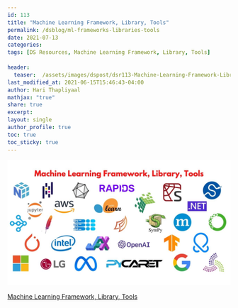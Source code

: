 ```yaml
---
id: 113    
title: "Machine Learning Framework, Library, Tools"
permalink: /dsblog/ml-frameworks-libraries-tools
date: 2021-07-13
categories:
tags: [DS Resources, Machine Learning Framework, Library, Tools]

header:
  teaser:  /assets/images/dspost/dsr113-Machine-Learning-Framework-Library-Tools.jpg
last_modified_at: 2021-06-15T15:46:43-04:00
author: Hari Thapliyaal   
mathjax: "true"
share: true
excerpt:   
layout: single   
author_profile: true   
toc: true   
toc_sticky: true
---
```


![Machine Learning Framework, Library, Tools](/assets/images/dspost/dsr113-Machine-Learning-Framework-Library-Tools.jpg)   

[Machine Learning Framework, Library, Tools](https://docs.google.com/spreadsheets/d/e/2PACX-1vRDBsF3sb-PGIRuoBcPFPvpdF6lujUFDLU3BsaX6hh1Al_4998Xabn7zWsbQ42_kym-NRXsUGIM_iNd/pubhtml?gid=1422467600&single=true)
